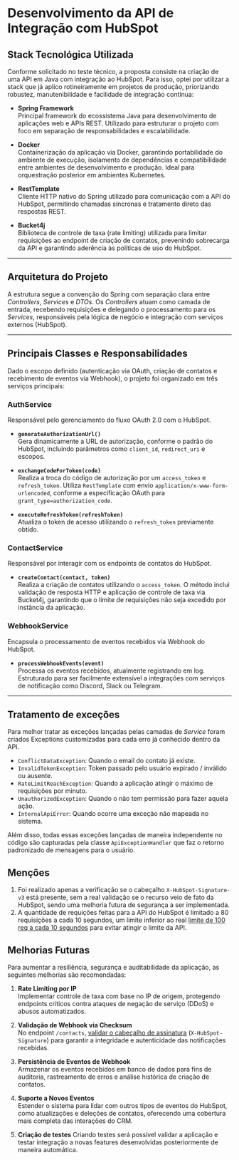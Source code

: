 # Desenvolvimento da API de Integração com HubSpot

## Stack Tecnológica Utilizada

Conforme solicitado no teste técnico, a proposta consiste na criação de uma API em Java com integração ao HubSpot. Para isso, optei por utilizar a stack que já aplico rotineiramente em projetos de produção, priorizando robustez, manutenibilidade e facilidade de integração contínua:

- **Spring Framework**  
  Principal framework do ecossistema Java para desenvolvimento de aplicações web e APIs REST. Utilizado para estruturar o projeto com foco em separação de responsabilidades e escalabilidade.

- **Docker**  
  Containerização da aplicação via Docker, garantindo portabilidade do ambiente de execução, isolamento de dependências e compatibilidade entre ambientes de desenvolvimento e produção. Ideal para orquestração posterior em ambientes Kubernetes.

- **RestTemplate**  
  Cliente HTTP nativo do Spring utilizado para comunicação com a API do HubSpot, permitindo chamadas síncronas e tratamento direto das respostas REST.

- **Bucket4j**  
  Biblioteca de controle de taxa (rate limiting) utilizada para limitar requisições ao endpoint de criação de contatos, prevenindo sobrecarga da API e garantindo aderência às políticas de uso do HubSpot.

---

## Arquitetura do Projeto

A estrutura segue a convenção do Spring com separação clara entre *Controllers*, *Services* e *DTOs*. Os *Controllers* atuam como camada de entrada, recebendo requisições e delegando o processamento para os *Services*, responsáveis pela lógica de negócio e integração com serviços externos (HubSpot).

---

## Principais Classes e Responsabilidades

Dado o escopo definido (autenticação via OAuth, criação de contatos e recebimento de eventos via Webhook), o projeto foi organizado em três serviços principais:

### AuthService

Responsável pelo gerenciamento do fluxo OAuth 2.0 com o HubSpot.

- **`generateAuthorizationUrl()`**  
  Gera dinamicamente a URL de autorização, conforme o padrão do HubSpot, incluindo parâmetros como `client_id`, `redirect_uri` e escopos.

- **`exchangeCodeForToken(code)`**  
  Realiza a troca do código de autorização por um `access_token` e `refresh_token`. Utiliza `RestTemplate` com envio `application/x-www-form-urlencoded`, conforme a especificação OAuth para `grant_type=authorization_code`.

- **`executeRefreshToken(refreshToken)`**  
  Atualiza o token de acesso utilizando o `refresh_token` previamente obtido.

### ContactService

Responsável por interagir com os endpoints de contatos do HubSpot.

- **`createContact(contact, token)`**  
  Realiza a criação de contatos utilizando o `access_token`. O método inclui validação de resposta HTTP e aplicação de controle de taxa via Bucket4j, garantindo que o limite de requisições não seja excedido por instância da aplicação.

### WebhookService

Encapsula o processamento de eventos recebidos via Webhook do HubSpot.

- **`processWebhookEvents(event)`**  
  Processa os eventos recebidos, atualmente registrando em log. Estruturado para ser facilmente extensível a integrações com serviços de notificação como Discord, Slack ou Telegram.

---

## Tratamento de exceções

Para melhor tratar as exceções lançadas pelas camadas de _Service_ foram criados Exceptions customizadas para cada erro já conhecido dentro da API.
- `ConflictDataException`: Quando o email do contato já existe.
- `InvalidTokenException`: Token passado pelo usuário expirado / inválido ou ausente.
- `RateLimitReachException`: Quando a aplicação atingir o máximo de requisições por minuto.
- `UnauthorizedException`: Quando o não tem permissão para fazer aquela ação.
- `InternalApiError`: Quando ocorre uma exceção não mapeada no sistema. 


Além disso, todas essas exceções lançadas de maneira independente no código são capturadas pela classe `ApiExceptionHandler` que faz o retorno padronizado de mensagens para o usuário.

## Menções

1. Foi realizado apenas a verificação se o cabeçalho `X-HubSpot-Signature-v3` está presente, sem a real validação se o recurso veio de fato da HubSpot, sendo uma melhoria futura de segurança a ser implementada.
2. A quantidade de requições feitas para a API do HubSpot é limitado a 80 requisições a cada 10 segundos, um limite inferior ao real [limite de 100 req a cada 10 segundos](https://developers.hubspot.com/docs/guides/apps/api-usage/usage-details#rate-limits) para evitar atingir o limite da API.

## Melhorias Futuras

Para aumentar a resiliência, segurança e auditabilidade da aplicação, as seguintes melhorias são recomendadas:

1. **Rate Limiting por IP**  
   Implementar controle de taxa com base no IP de origem, protegendo endpoints críticos contra ataques de negação de serviço (DDoS) e abusos automatizados.

2. **Validação de Webhook via Checksum**  
   No endpoint `/contacts`, [validar o cabeçalho de assinatura](https://developers.hubspot.com/docs/guides/apps/authentication/validating-requests) (`X-HubSpot-Signature`) para garantir a integridade e autenticidade das notificações recebidas.

3. **Persistência de Eventos de Webhook**  
   Armazenar os eventos recebidos em banco de dados para fins de auditoria, rastreamento de erros e análise histórica de criação de contatos.

4. **Suporte a Novos Eventos**  
   Estender o sistema para lidar com outros tipos de eventos do HubSpot, como atualizações e deleções de contatos, oferecendo uma cobertura mais completa das interações do CRM.

5. **Criação de testes**
    Criando testes será possível validar a aplicação e testar integração a novas features desenvolvidas posteriormente de maneira automática.
